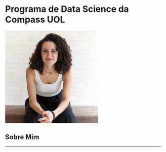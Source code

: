 # Programa de Data Science da Compass UOL

<img src="img/ba_corpo.jpg" alt="Ba's photo" width="300">

## Sobre Mim
<hr> 
